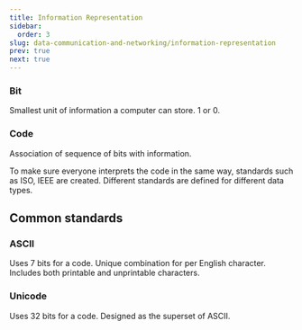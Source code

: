```yaml
---
title: Information Representation
sidebar:
  order: 3
slug: data-communication-and-networking/information-representation
prev: true
next: true
---
```


### Bit

Smallest unit of information a computer can store. 1 or 0.

### Code

Association of sequence of bits with information.

To make sure everyone interprets the code in the same way, standards such as ISO, IEEE are created. Different standards are defined for different data types.

## Common standards

### ASCII

Uses 7 bits for a code. Unique combination for per English character. Includes both printable and unprintable characters.

### Unicode

Uses 32 bits for a code. Designed as the superset of ASCII.
